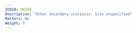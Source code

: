```yaml
---
ICD10: M4159
Description: "Other secondary scoliosis: Site unspecified"
Matters: No
Weight: 0
---
```

